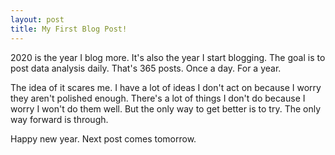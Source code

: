 ```yaml
---
layout: post
title: My First Blog Post!
---
```


2020 is the year I blog more. It's also the year I start blogging. The goal is to post data analysis daily. That's 365 posts. Once a day. For a year.

The idea of it scares me. I have a lot of ideas I don't act on because I worry they aren't polished enough. There's a lot of things I don't do because I worry I won't do them well. But the only way to get better is to try. The only way forward is through.

Happy new year. Next post comes tomorrow.




